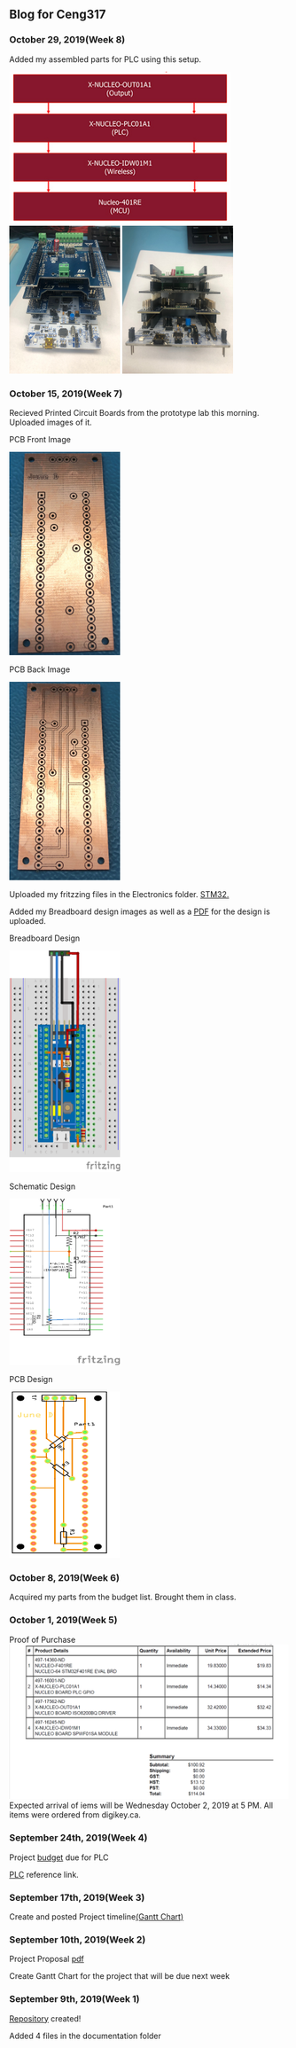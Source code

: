 Blog for Ceng317
----------------
### October 29, 2019(Week 8)
Added my assembled parts for PLC using this setup.


<img src="https://github.com/junedacaya/L-wingSolarPanelInteractiveDisplay/blob/master/Documentation/PLC%20Setup.PNG?raw=true" width="400" heigth="600">

<img src="https://raw.githubusercontent.com/junedacaya/L-wingSolarPanelInteractiveDisplay/master/Documentation/Assembled%20parts%201.jpeg" width="200" heigth="300">

<img src="https://github.com/junedacaya/L-wingSolarPanelInteractiveDisplay/blob/master/Documentation/Assembled%20parts%202.jpeg?raw=true" width="200" heigth="300">

### October 15, 2019(Week 7)
Recieved Printed Circuit Boards from the prototype lab this morning. Uploaded images of it.

PCB Front Image

<img src="https://github.com/junedacaya/L-wingSolarPanelInteractiveDisplay/blob/master/Documentation/PCB%20front.jpeg?raw=true" width="200" heigth="300">

PCB Back Image

<img src="https://github.com/junedacaya/L-wingSolarPanelInteractiveDisplay/blob/master/Documentation/PCB%20back.jpeg?raw=true" width="200" heigth="300">

Uploaded my fritzzing files in the Electronics folder. [STM32.](https://github.com/junedacaya/L-wingSolarPanelInteractiveDisplay/blob/master/Electronics/STM32programmer2019-10-10.fzz)

Added my Breadboard design images as well as a [PDF](https://github.com/junedacaya/L-wingSolarPanelInteractiveDisplay/blob/master/Documentation/Breadboard%20Design.pdf) for the design is uploaded.

Breadboard Design

<img src="https://github.com/junedacaya/L-wingSolarPanelInteractiveDisplay/blob/master/Documentation/BreadboardDesign.PNG?raw=true" width="200" height="400">

Schematic Design

<img src="https://github.com/junedacaya/L-wingSolarPanelInteractiveDisplay/blob/master/Documentation/Schematic%20Design.png?raw=true" width="200" height="300">

PCB Design

<img src="https://github.com/junedacaya/L-wingSolarPanelInteractiveDisplay/blob/master/Documentation/PCB%20Design.png?raw=true" width="200" height="300">

### October 8, 2019(Week 6)
Acquired my parts from the budget list. Brought them in class.

### October 1, 2019(Week 5)
Proof of Purchase ![Purchase](documentation/proof%20of%20purchase.PNG)
Expected arrival of iems will be Wednesday October 2, 2019 at 5 PM. All items were ordered from digikey.ca.

### September 24th, 2019(Week 4)

Project [budget](https://github.com/junedacaya/L-wingSolarPanelInteractiveDisplay/blob/master/Documentation/PLC%20project%20budget.pdf) due for PLC

[PLC](https://www.digikey.ca/en/articles/techzone/2018/jun/creating-a-custom-wireless-programmable-logic-controller) reference link.

### September 17th, 2019(Week 3)
Create and posted Project timeline[(Gantt Chart)](https://github.com/junedacaya/L-wingSolarPanelInteractiveDisplay/blob/master/Documentation/Project%20time%20line.pdf)


### September 10th, 2019(Week 2)

Project Proposal [pdf](https://github.com/junedacaya/L-wingSolarPanelInteractiveDisplay/blob/master/Documentation/ProjectProposalStudentNameRev03.pdf)

Create Gantt Chart for the project that will be due next week

### September 9th, 2019(Week 1)

[Repository](https://github.com/junedacaya/L-wingSolarPanelInteractiveDisplay) created!

Added 4 files in the documentation folder


